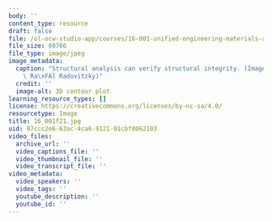 ```yaml
---
body: ''
content_type: resource
draft: false
file: /ol-ocw-studio-app/courses/16-001-unified-engineering-materials-and-structures-fall-2021/16_001f21.jpg
file_size: 80766
file_type: image/jpeg
image_metadata:
  caption: "Structural analysis can verify structural integrity. (Image courtesy of\
    \ Ra\xFAl Radovitzky)"
  credit: ''
  image-alt: 3D contour plot
learning_resource_types: []
license: https://creativecommons.org/licenses/by-nc-sa/4.0/
resourcetype: Image
title: 16_001f21.jpg
uid: 07ccc2e6-63ac-4ca6-9121-01cbf8062103
video_files:
  archive_url: ''
  video_captions_file: ''
  video_thumbnail_file: ''
  video_transcript_file: ''
video_metadata:
  video_speakers: ''
  video_tags: ''
  youtube_description: ''
  youtube_id: ''
---
```


